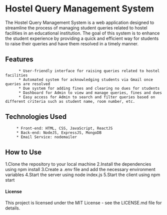 # Hostel Query Management System
The Hostel Query Management System is a web application designed to streamline the process of managing student queries related to hostel facilities in an educational institution. The goal of this system is to enhance the student experience by providing a quick and efficient way for students to raise their queries and have them resolved in a timely manner.

## Features
          * User-friendly interface for raising queries related to hostel facilities
          * Automated system for acknowledging students via Gmail once queries are resolved
          * Due system for adding fines and clearing no dues for students
          * Dashboard for Admin to view and manage queries, fines and dues
          * Easy access for Admin to search and filter queries based on different criteria such as student name, room number, etc.
            
## Technologies Used
         * Front-end: HTML, CSS, JavaScript, ReactJS
         * Back-end: NodeJS, ExpressJS, MongoDB
         * Email Service: nodemailer

## How to Use
1.Clone the repository to your local machine
2.Install the dependencies using npm install
3.Create a .env file and add the necessary environment variables
4.Start the server using node index.js
5.Start the client using npm start
#### License
This project is licensed under the MIT License - see the LICENSE.md file for details.

